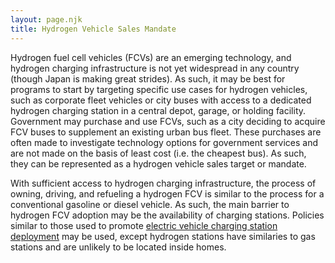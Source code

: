 ```yaml
---
layout: page.njk
title: Hydrogen Vehicle Sales Mandate
---
```

Hydrogen fuel cell vehicles (FCVs) are an emerging technology, and hydrogen charging infrastructure is not yet widespread in any country (though Japan is making great strides).  As such, it may be best for programs to start by targeting specific use cases for hydrogen vehicles, such as corporate fleet vehicles or city buses with access to a dedicated hydrogen charging station in a central depot, garage, or holding facility.  Government may purchase and use FCVs, such as a city deciding to acquire FCV buses to supplement an existing urban bus fleet.  These purchases are often made to investigate technology options for government services and are not made on the basis of least cost (i.e. the cheapest bus).  As such, they can be represented as a hydrogen vehicle sales target or mandate.

With sufficient access to hydrogen charging infrastructure, the process of owning, driving, and refueling a hydrogen FCV is similar to the process for a conventional gasoline or diesel vehicle.  As such, the main barrier to hydrogen FCV adoption may be the availability of charging stations.  Policies similar to those used to promote [electric vehicle charging station deployment](/ev-charger-deployment) may be used, except hydrogen stations have similaries to gas stations and are unlikely to be located inside homes.
